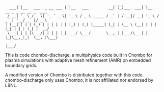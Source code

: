 <!-- language: lang-none -->
          _                     _                     _ _          _                          
      ___| |__   ___  _ __ ___ | |__   ___         __| (_)___  ___| |__   __ _ _ __ __ _  ___ 
     / __| '_ \ / _ \| '_ ` _ \| '_ \ / _ \ _____ / _` | / __|/ __| '_ \ / _` | '__/ _` |/ _ \
    | (__| | | | (_) | | | | | | |_) | (_) |_____| (_| | \__ \ (__| | | | (_| | | | (_| |  __/
     \___|_| |_|\___/|_| |_| |_|_.__/ \___/       \__,_|_|___/\___|_| |_|\__,_|_|  \__, |\___|
                                                                                 |___/      

This is code chombo-discharge, a multiphysics code built in Chombo for plasma
simulations with adaptive mesh refinement (AMR) on embedded boundary
grids.

A modified version of Chombo is distributed together with this code.
chombo-discharge only uses Chombo; it is not affiliated nor endorsed by LBNL. 

